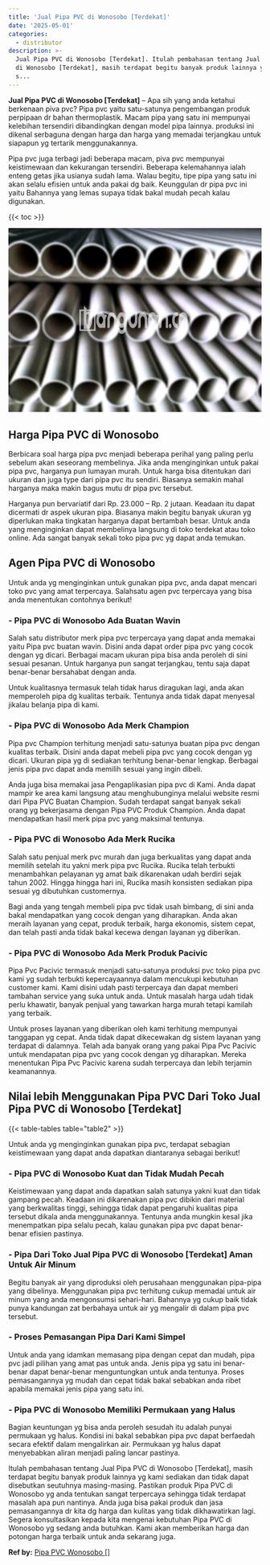 ```yaml
---
title: 'Jual Pipa PVC di Wonosobo [Terdekat]'
date: '2025-05-01'
categories:
  - distributor
description: >-
  Jual Pipa PVC di Wonosobo [Terdekat]. Itulah pembahasan tentang Jual Pipa PVC
  di Wonosobo [Terdekat], masih terdapat begitu banyak produk lainnya yg kami
  s...
---
```


**Jual Pipa PVC di Wonosobo \[Terdekat\]** – Apa sih yang anda ketahui berkenaan piva pvc? Pipa pvc yaitu satu-satunya pengembangan produk perpipaan dr bahan thermoplastik. Macam pipa yang satu ini mempunyai kelebihan tersendiri dibandingkan dengan model pipa lainnya. produksi ini dikenal serbaguna dengan harga dan harga yang memadai terjangkau untuk siapapun yg tertarik menggunakannya.

Pipa pvc juga terbagi jadi beberapa macam, piva pvc mempunyai keistimewaan dan kekurangan tersendiri. Beberapa kelemahannya ialah enteng getas jika usianya sudah lama. Walau begitu, tipe pipa yang satu ini akan selalu efisien untuk anda pakai dg baik. Keunggulan dr pipa pvc ini yaitu Bahannya yang lemas supaya tidak bakal mudah pecah kalau digunakan.

{{< toc >}}

![Jual Pipa PVC di Wonosobo [Terdekat]](/images/jaul-pipa-pvc-62.png)

## Harga Pipa PVC di Wonosobo

Berbicara soal harga pipa pvc menjadi beberapa perihal yang paling perlu sebelum akan seseorang membelinya. Jika anda menginginkan untuk pakai pipa pvc, harganya pun lumayan murah. Untuk harga bisa ditentukan dari ukuran dan juga type dari pipa pvc itu sendiri. Biasanya semakin mahal harganya maka makin bagus mutu dr pipa pvc tersebut.

Harganya pun bervariatif dari Rp. 23.000 – Rp. 2 jutaan. Keadaan itu dapat dicermati dr aspek ukuran pipa. Biasanya makin begitu banyak ukuran yg diperlukan maka tingkatan harganya dapat bertambah besar. Untuk anda yang menginginkan dapat membelinya langsung di toko terdekat atau toko online. Ada sangat banyak sekali toko pipa pvc yg dapat anda temukan.

## Agen Pipa PVC di Wonosobo

Untuk anda yg menginginkan untuk gunakan pipa pvc, anda dapat mencari toko pvc yang amat terpercaya. Salahsatu agen pvc terpercaya yang bisa anda menentukan contohnya berikut!

### \- Pipa PVC di Wonosobo Ada Buatan Wavin

Salah satu distributor merk pipa pvc terpercaya yang dapat anda memakai yaitu Pipa pvc buatan wavin. Disini anda dapat order pipa pvc yang cocok dengan yg dicari. Berbagai macam ukuran pipa bisa anda peroleh di sini sesuai pesanan. Untuk harganya pun sangat terjangkau, tentu saja dapat benar-benar bersahabat dengan anda.

Untuk kualitasnya termasuk telah tidak harus diragukan lagi, anda akan memperoleh pipa dg kualitas terbaik. Tentunya anda tidak dapat menyesal jikalau belanja pipa di kami.

### \- Pipa PVC di Wonosobo Ada Merk Champion

Pipa pvc Champion terhitung menjadi satu-satunya buatan pipa pvc dengan kualitas terbaik. Disini anda dapat mebeli pipa pvc yang cocok dengan yg dicari. Ukuran pipa yg di sediakan terhitung benar-benar lengkap. Berbagai jenis pipa pvc dapat anda memilih sesuai yang ingin dibeli.

Anda juga bisa memakai jasa Pengaplikasian pipa pvc di Kami. Anda dapat mampir ke area kami langsung atau menghubunginya melalui website resmi dari Pipa PVC Buatan Champion. Sudah terdapat sangat banyak sekali orang yg bekerjasama dengan Pipa PVC Produk Champion. Anda dapat mendapatkan hasil merk pipa pvc yang maksimal tentunya.

### \- Pipa PVC di Wonosobo Ada Merk Rucika

Salah satu penjual merk pvc murah dan juga berkualitas yang dapat anda memilih setelah itu yakni merk pipa pvc Rucika. Rucika telah terbukti menambahkan pelayanan yg amat baik dikarenakan udah berdiri sejak tahun 2002. Hingga hingga hari ini, Rucika masih konsisten sediakan pipa sesuai yg dibutuhkan customernya.

Bagi anda yang tengah membeli pipa pvc tidak usah bimbang, di sini anda bakal mendapatkan yang cocok dengan yang diharapkan. Anda akan meraih layanan yang cepat, produk terbaik, harga ekonomis, sistem cepat, dan telah pasti anda tidak bakal kecewa dengan layanan yg diberikan.

### \- Pipa PVC di Wonosobo Ada Merk Produk Pacivic

Pipa Pvc Pacivic termasuk menjadi satu-satunya produksi pvc toko pipa pvc kami yg sudah terbukti kepercayaannya dalam mencukupi kebutuhan customer kami. Kami disini udah pasti terpercaya dan dapat memberi tambahan service yang suka untuk anda. Untuk masalah harga udah tidak perlu khawatir, banyak penjual yang tawarkan harga murah tetapi kamilah yang terbaik.

Untuk proses layanan yang diberikan oleh kami terhitung mempunyai tanggapan yg cepat. Anda tidak dapat dikecewakan dg sistem layanan yang terdapat di dalamnya. Telah ada banyak orang yang pakai Pipa Pvc Pacivic untuk mendapatan pipa pvc yang cocok dengan yg diharapkan. Mereka menentukan Pipa Pvc Pacivic karena sudah terpercaya dan lebih terjamin keamanannya.

## Nilai lebih Menggunakan Pipa PVC Dari Toko Jual Pipa PVC di Wonosobo \[Terdekat\]

{{< table-tables table="table2" >}}

Untuk anda yg menginginkan gunakan pipa pvc, terdapat sebagian keistimewaan yang dapat anda dapatkan diantaranya sebagai berikut!

### \- Pipa PVC di Wonosobo Kuat dan Tidak Mudah Pecah

Keistimewaan yang dapat anda dapatkan salah satunya yakni kuat dan tidak gampang pecah. Keadaan ini dikarenakan pipa pvc dibikin dari material yang berkwalitas tinggi, sehingga tidak dapat pengaruhi kualitas pipa tersebut dikala anda menggunakannya. Tentunya anda mungkin kesal jika menempatkan pipa selalu pecah, kalau gunakan pipa pvc dapat benar-benar efisien pastinya.

### \- Pipa Dari Toko Jual Pipa PVC di Wonosobo \[Terdekat\] Aman Untuk Air Minum

Begitu banyak air yang diproduksi oleh perusahaan menggunakan pipa-pipa yang dibelinya. Menggunakan pipa pvc terhitung cukup memadai untuk air minum yang anda mengonsumsi sehari-hari. Bahannya yg cukup baik tidak punya kandungan zat berbahaya untuk air yg mengalir di dalam pipa pvc tersebut.

### \- Proses Pemasangan Pipa Dari Kami Simpel

Untuk anda yang idamkan memasang pipa dengan cepat dan mudah, pipa pvc jadi pilihan yang amat pas untuk anda. Jenis pipa yg satu ini benar-benar dapat benar-benar menguntungkan untuk anda tentunya. Proses pemasangannya yg mudah dan cepat tidak bakal sebabkan anda ribet apabila memakai jenis pipa yang satu ini.

### \- Pipa PVC di Wonosobo Memiliki Permukaan yang Halus

Bagian keuntungan yg bisa anda peroleh sesudah itu adalah punyai permukaan yg halus. Kondisi ini bakal sebabkan pipa pvc dapat berfaedah secara efektif dalam mengalirkan air. Permukaan yg halus dapat menyebabkan aliran menjadi paling lancar pastinya.

Itulah pembahasan tentang Jual Pipa PVC di Wonosobo \[Terdekat\], masih terdapat begitu banyak produk lainnya yg kami sediakan dan tidak dapat disebutkan seutuhnya masing-masing. Pastikan produk Pipa PVC di Wonosobo yg anda tentukan sangat terpercaya sehingga tidak terdapat masalah apa pun nantinya. Anda juga bisa pakai produk dan jasa pemasangannya dr kita dg harga dan kulitas yang tidak dikhawatirkan lagi. Segera konsultasikan kepada kita mengenai kebutuhan Pipa PVC di Wonosobo yg sedang anda butuhkan. Kami akan memberikan harga dan potongan harga terbaik untuk anda sekarang juga.

**Ref by:** [Pipa PVC Wonosobo []](https://id.wikipedia.org/wiki/Pipa)
